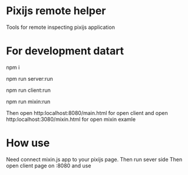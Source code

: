 # Pixijs remote helper

Tools for remote inspecting pixijs application


# For development datart

npm i

npm run server:run

npm run client:run

npm run mixin:run

Then open http:localhost:8080/main.html for open client
and open http:localhost:3080/mixin.html for open mixin examle


# How use

Need connect mixin.js app to your pixijs page. Then run sever side
Then open client page on :8080 and use

